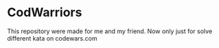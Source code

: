 # CodWarriors
This repository were made for me and my friend. Now only just for solve different kata on codewars.com
